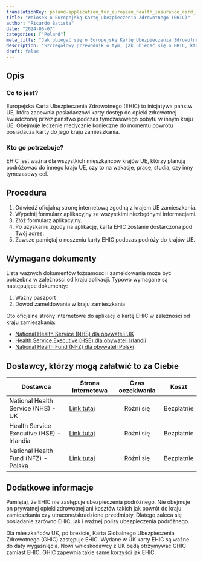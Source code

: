 ```yaml
---
translationKey: poland-application_for_european_health_insurance_card_(ehic)
title: "Wniosek o Europejską Kartę Ubezpieczenia Zdrowotnego (EHIC)"
author: "Ricardo Batista"
date: "2024-06-07"
categories: ["Poland"]
meta_title: "Jak ubiegać się o Europejską Kartę Ubezpieczenia Zdrowotnego (EHIC)"
description: "Szczegółowy przewodnik o tym, jak ubiegać się o EHIC, który umożliwia posiadaczowi dostęp do opieki zdrowotnej świadczonej przez państwo podczas tymczasowego pobytu w innym kraju UE."
draft: false
---
```


## Opis
### Co to jest?
Europejska Karta Ubezpieczenia Zdrowotnego (EHIC) to inicjatywa państw UE, która zapewnia posiadaczowi karty dostęp do opieki zdrowotnej świadczonej przez państwo podczas tymczasowego pobytu w innym kraju UE. Obejmuje leczenie medycznie konieczne do momentu powrotu posiadacza karty do jego kraju zamieszkania.

### Kto go potrzebuje?
EHIC jest ważna dla wszystkich mieszkańców krajów UE, którzy planują podróżować do innego kraju UE, czy to na wakacje, pracę, studia, czy inny tymczasowy cel.

## Procedura
1. Odwiedź oficjalną stronę internetową zgodną z krajem UE zamieszkania.
2. Wypełnij formularz aplikacyjny ze wszystkimi niezbędnymi informacjami.
3. Złóż formularz aplikacyjny.
4. Po uzyskaniu zgody na aplikację, karta EHIC zostanie dostarczona pod Twój adres.
5. Zawsze pamiętaj o noszeniu karty EHIC podczas podróży do krajów UE.

## Wymagane dokumenty
Lista ważnych dokumentów tożsamości i zameldowania może być potrzebna w zależności od kraju aplikacji. Typowo wymagane są następujące dokumenty:
1. Ważny paszport
2. Dowód zameldowania w kraju zamieszkania

Oto oficjalne strony internetowe do aplikacji o kartę EHIC w zależności od kraju zamieszkania:

- [National Health Service (NHS) dla obywateli UK](https://www.nhs.uk/using-the-nhs/healthcare-abroad/apply-for-a-free-ehic-european-health-insurance-card/)
- [Health Service Executive (HSE) dla obywateli Irlandii](https://www2.hse.ie/services/ehic/ehic.html)
- [National Health Fund (NFZ) dla obywateli Polski](https://www.nfz.gov.pl/)

## Dostawcy, którzy mogą załatwić to za Ciebie

| Dostawca                                             |     Strona internetowa  |     Czas oczekiwania    |   Koszt               |
| -----------------------------------------------------| -------------------------|  :-------------------: | :-------------------: |
| National Health Service (NHS) - UK                   |  [Link tutaj](https://www.nhs.uk/using-the-nhs/healthcare-abroad/apply-for-a-free-ehic-european-health-insurance-card/) |      Różni się          |        Bezpłatnie     |
| Health Service Executive (HSE) - Irlandia            | [Link tutaj](https://www2.hse.ie/services/ehic/ehic.html)     |      Różni się          |        Bezpłatnie     |
| National Health Fund (NFZ) - Polska                  |  [Link tutaj](https://www.nfz.gov.pl/)      |      Różni się          |        Bezpłatnie     |

## Dodatkowe informacje
Pamiętaj, że EHIC nie zastępuje ubezpieczenia podróżnego. Nie obejmuje on prywatnej opieki zdrowotnej ani kosztów takich jak powrót do kraju zamieszkania czy utracone/skradzione przedmioty. Dlatego zaleca się posiadanie zarówno EHIC, jak i ważnej polisy ubezpieczenia podróżnego.

Dla mieszkańców UK, po brexicie, Karta Globalnego Ubezpieczenia Zdrowotnego (GHIC) zastępuje EHIC. Wydane w UK karty EHIC są ważne do daty wygaśnięcia. Nowi wnioskodawcy z UK będą otrzymywać GHIC zamiast EHIC. GHIC zapewnia takie same korzyści jak EHIC.